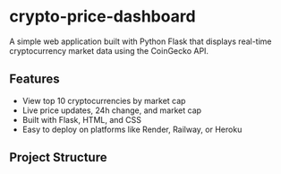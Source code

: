 # crypto-price-dashboard

A simple web application built with Python Flask that displays real-time cryptocurrency market data using the CoinGecko API.

## Features

- View top 10 cryptocurrencies by market cap
- Live price updates, 24h change, and market cap
- Built with Flask, HTML, and CSS
- Easy to deploy on platforms like Render, Railway, or Heroku

## Project Structure

